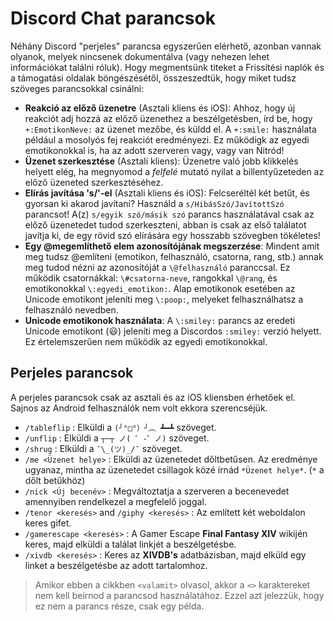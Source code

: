 <!-- TITLE: Chat parancsok -->
<!-- SUBTITLE: Az összes parancs (ideértve a nem dokumentáltakat is) leírása. -->

# Discord Chat parancsok
Néhány Discord "perjeles" parancsa egyszerűen elérhető, azonban vannak olyanok, melyek nincsenek dokumentálva (vagy nehezen lehet információkat találni róluk). Hogy megmentsünk titeket a Frissítési naplók és a támogatási oldalak böngészésétől, összeszedtük, hogy miket tudsz szöveges parancsokkal csinálni:

* **Reakció az előző üzenetre** (Asztali kliens és iOS): Ahhoz, hogy új reakciót adj hozzá az előző üzenethez a beszélgetésben, írd be, hogy `+:EmotikonNeve:` az üzenet mezőbe, és küldd el. A `+:smile:` használata például a mosolyós fej reakciót eredményezi. Ez működigk az egyedi emotikonokkal is, ha az adott szerveren vagy, vagy van Nitród!
* **Üzenet szerkesztése** (Asztali kliens): Üzenetre való jobb klikkelés helyett elég, ha megnyomod a *felfelé* mutató nyilat a billentyűzeteden az előző üzeneted szerkesztéséhez.
* **Elírás javítása 's/'-el** (Asztali kliens és iOS): Felcseréltél két betűt, és gyorsan ki akarod javítani? Használd a `s/HibásSzó/JavítottSzó` parancsot! A(z) `s/egyik szó/másik szó` parancs használatával csak az előző üzenetedet tudod szerkeszteni, abban is csak az első találatot javítja ki, de egy rövid szó elírására egy hosszabb szövegben tökéletes!
* **Egy @megemlíthető elem azonosítójának megszerzése**: Mindent amit meg tudsz @említeni (emotikon, felhasználó, csatorna, rang, stb.) annak meg tudod nézni az azonosítóját a `\@felhasználó` paranccsal. Ez működik csatornákkal: `\#csatorna-neve`, rangokkal `\@rang`, és emotikonokkal `\:egyedi_emotikon:`. Alap emotikonok esetében az Unicode emotikont jeleníti meg `\:poop:`, melyeket felhasználhatsz a felhasználó nevedben.
* **Unicode emotikonok használata**: A `\:smiley:` parancs az eredeti Unicode emotikont (😃) jeleníti meg a Discordos `:smiley:` verzió helyett. Ez értelemszerűen nem működik az egyedi emotikonokkal.

## Perjeles parancsok

A perjeles parancsok csak az asztali és az iOS kliensben érhetőek el. Sajnos az Android felhasználók nem volt ekkora szerencséjük.

* `/tableflip` : Elküldi a `(╯°□°）╯︵ ┻━┻` szöveget.
* `/unflip` : Elküldi a `┬─┬﻿ ノ( ゜-゜ノ)` szöveget.
* `/shrug` : Elküldi a `¯\_(ツ)_/¯` szöveget.
* `/me <Üzenet helye>` : Elküldi az üzenetedet dőltbetűsen. Az eredménye ugyanaz, mintha az üzenetedet csillagok közé írnád `*Üzenet helye*`. (`*` a dőlt betűkhöz)
* `/nick <Új becenév>` : Megváltoztatja a szerveren a becenevedet amennyiben rendelkezel a megfelelő joggal.
* `/tenor <keresés>` and `/giphy <keresés>` : Az említett két weboldalon keres gifet.
* `/gamerescape <keresés>` : A Gamer Escape **Final Fantasy XIV** wikijén keres, majd elküldi a találat linkjét a beszélgetésbe.
* `/xivdb <keresés>` : Keres az **XIVDB's** adatbázisban, majd elküld egy linket a beszélgetésbe az adott tartalomhoz.

> Amikor ebben a cikkben `<valamit>` olvasol, akkor a `<>` karaktereket nem kell beírnod a parancsod használatához. Ezzel azt jelezzük, hogy ez nem a parancs része, csak egy példa.